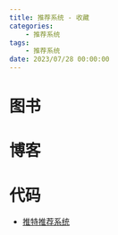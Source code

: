 ```yaml
---
title: 推荐系统 - 收藏
categories: 
    - 推荐系统
tags:
    - 推荐系统
date: 2023/07/28 00:00:00
---
```


# 图书

# 博客

# 代码

- [推特推荐系统](https://github.com/twitter/the-algorithm)